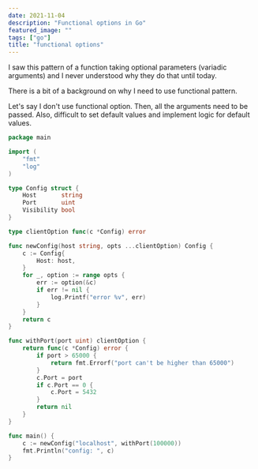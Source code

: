 ```yaml
---
date: 2021-11-04
description: "Functional options in Go"
featured_image: ""
tags: ["go"]
title: "functional options"
---
```


I saw this pattern of a function taking optional parameters (variadic arguments) and I never understood
why they do that until today.

There is a bit of a background on why I need to use functional pattern.

Let's say I don't use functional option. Then, all the arguments need to be passed. Also, difficult to set default values and implement logic for default values.

```go
package main

import (
	"fmt"
	"log"
)

type Config struct {
	Host       string
	Port       uint
	Visibility bool
}

type clientOption func(c *Config) error

func newConfig(host string, opts ...clientOption) Config {
	c := Config{
		Host: host,
	}
	for _, option := range opts {
		err := option(&c)
		if err != nil {
			log.Printf("error %v", err)
		}
	}
	return c
}

func withPort(port uint) clientOption {
	return func(c *Config) error {
		if port > 65000 {
			return fmt.Errorf("port can't be higher than 65000")
		}
		c.Port = port
		if c.Port == 0 {
			c.Port = 5432
		}
		return nil
	}
}

func main() {
	c := newConfig("localhost", withPort(100000))
	fmt.Println("config: ", c)
}

```